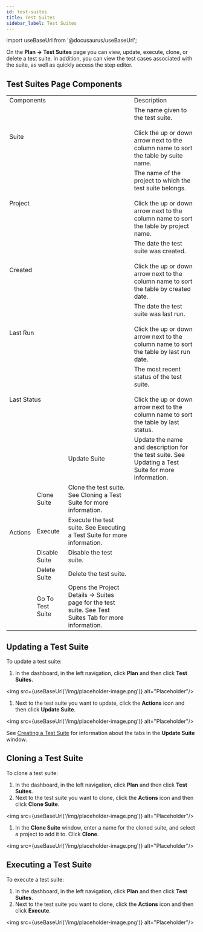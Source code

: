 ```yaml
---
id: test-suites
title: Test Suites
sidebar_label: Test Suites
---
```


import useBaseUrl from '@docusaurus/useBaseUrl';

On the **Plan -> Test Suites** page you can view, update, execute, clone, or delete a test suite. In addition, you can view the test cases associated with the suite, as well as quickly access the step editor.

## Test Suites Page Components

<table>
  <tr>
    <td colspan='2'>Components
    <td>
    <td>Description
    </td>
  </tr>
  <tr>
    <td colspan='2'>Suite
    <td>
    <td>The name given to the test suite.<br/><br/>Click the up or down arrow next to the column name to sort the table by suite name.
    </td>
  </tr>
  <tr>
    <td colspan='2'>Project
    <td>
    <td>The name of the project to which the test suite belongs.<br/><br/>Click the up or down arrow next to the column name to sort the table by project name.
    </td>
  </tr>
  <tr>
    <td colspan='2'>Created
    <td>
    <td>The date the test suite was created.<br/><br/>Click the up or down arrow next to the column name to sort the table by created date.
    </td>
  </tr>
  <tr>
    <td colspan='2'>Last Run
    <td>
    <td>The date the test suite was last run.<br/><br/>Click the up or down arrow next to the column name to sort the table by last run date.
    </td>
  </tr>
  <tr>
    <td colspan='2'>Last Status
    <td>
    <td>The most recent status of the test suite.<br/><br/>Click the up or down arrow next to the column name to sort the table by last status.
    </td>
  </tr>
  <tr>
    <td rowspan='6'>Actions
    <td>
    <td>Update Suite
    </td>
    <td>Update the name and description for the test suite. See Updating a Test Suite for more information.
    </td>
  </tr>
  <tr>
    <td>Clone Suite
    </td>
    <td>Clone the test suite. See Cloning a Test Suite for more information.
    </td>
  </tr>
  <tr>
    <td>Execute
    </td>
    <td>Execute the test suite. See Executing a Test Suite for more information.
    </td>
  </tr>
  <tr>
    <td>Disable Suite
    </td>
    <td>Disable the test suite.
    </td>
  </tr>
  <tr>
    <td>Delete Suite
    </td>
    <td>Delete the test suite.
    </td>
  </tr>
  <tr>
    <td>Go To Test Suite
    </td>
    <td>Opens the Project Details -> Suites page for the test suite. See Test Suites Tab for more information.
    </td>
  </tr>
</table>

## Updating a Test Suite
To update a test suite:
1. In the dashboard, in the left navigation, click **Plan** and then click **Test Suites**.

<img src={useBaseUrl('/img/placeholder-image.png')} alt="Placeholder"/>

1. Next to the test suite you want to update, click the **Actions** icon and then click **Update Suite**.

<img src={useBaseUrl('/img/placeholder-image.png')} alt="Placeholder"/>

See [Creating a Test Suite]() for information about the tabs in the **Update Suite** window.

## Cloning a Test Suite
To clone a test suite:
1. In the dashboard, in the left navigation, click **Plan** and then click **Test Suites**.
1. Next to the test suite you want to clone, click the **Actions** icon and then click **Clone Suite**.

<img src={useBaseUrl('/img/placeholder-image.png')} alt="Placeholder"/>

1. In the **Clone Suite** window, enter a name for the cloned suite, and select a project to add it to. Click **Clone**.

<img src={useBaseUrl('/img/placeholder-image.png')} alt="Placeholder"/>

## Executing a Test Suite
To execute a test suite:
1. In the dashboard, in the left navigation, click **Plan** and then click **Test Suites**.
1. Next to the test suite you want to clone, click the **Actions** icon and then click **Execute**.

<img src={useBaseUrl('/img/placeholder-image.png')} alt="Placeholder"/>
